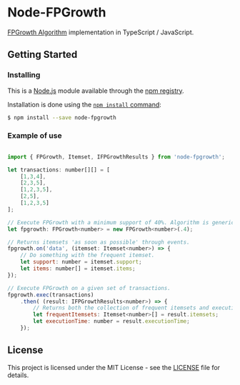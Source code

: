 # Node-FPGrowth
[FPGrowth Algorithm](https://en.wikibooks.org/wiki/Data_Mining_Algorithms_In_R/Frequent_Pattern_Mining/The_FP-Growth_Algorithm) implementation in TypeScript / JavaScript.

## Getting Started

### Installing

This is a [Node.js](https://nodejs.org/en/) module available through the [npm registry](https://www.npmjs.com/).

Installation is done using the [`npm install` command](https://docs.npmjs.com/getting-started/installing-npm-packages-locally):

```bash
$ npm install --save node-fpgrowth
```

### Example of use

```js

import { FPGrowth, Itemset, IFPGrowthResults } from 'node-fpgrowth';

let transactions: number[][] = [
    [1,3,4],
    [2,3,5],
    [1,2,3,5],
    [2,5],
    [1,2,3,5]
];

// Execute FPGrowth with a minimum support of 40%. Algorithm is generic.
let fpgrowth: FPGrowth<number> = new FPGrowth<number>(.4);

// Returns itemsets 'as soon as possible' through events.
fpgrowth.on('data', (itemset: Itemset<number>) => {
    // Do something with the frequent itemset.
    let support: number = itemset.support;
    let items: number[] = itemset.items;
});

// Execute FPGrowth on a given set of transactions.
fpgrowth.exec(transactions)
    .then( (result: IFPGrowthResults<number>) => {
        // Returns both the collection of frequent itemsets and execution time in millisecond.
        let frequentItemsets: Itemset<number>[] = result.itemsets;
        let executionTime: number = result.executionTime;
    });

```

## License

This project is licensed under the MIT License - see the [LICENSE](LICENSE) file for details.
